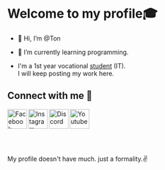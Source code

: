<h1>Welcome to my profile🎓</h1>

- 👋 Hi, I’m @Ton
- 🌱 I’m currently learning programming.

- I'm a 1st year vocational [student](http://www.petkasem.ac.th/index.php/th/) (IT). <br/>I will keep posting my work here.

<h2>Connect with me  👀</h2>

[<img align="left" width="44px" title="Facebook" target="_blank" src="https://cdn.discordapp.com/attachments/894762208121192529/903735945919086603/fb.png">](https://www.facebook.com/SorryItError/)
[<img align="left" width="44px" title="Instagram" target="_blank" src="https://cdn.discordapp.com/attachments/894762208121192529/903735940965601310/ig.png">](https://www.instagram.com/tondev_so/)
[<img align="left" width="44px" title="Discord" target="_blank" src="https://cdn.discordapp.com/attachments/894762208121192529/903735944623063040/dc.png">](https://discord.gg/4vQ5Zc7)
[<img align="left" width="44px" title="Youtube" target="_blank" src="https://cdn.discordapp.com/attachments/894762208121192529/903735942492323860/yt.png">](https://www.youtube.com/channel/UCdfoRVcKcFl67VaAIpwbHSA)
<br/>
<h2></h2>

<br/>
<h1></h1>
My profile doesn't have much. just a formality.✌
<!---
ScriptBloxX/ScriptBloxX is a ✨ special ✨ repository because its `README.md` (this file) appears on your GitHub profile.
You can click the Preview link to take a look at your changes.
--->
